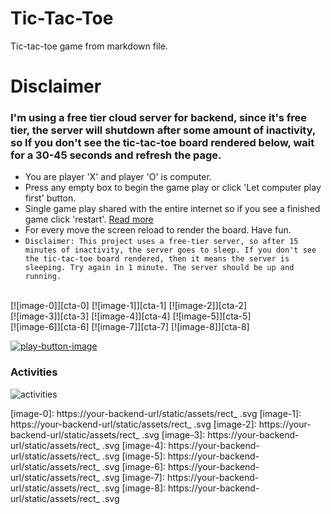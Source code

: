 
# Tic-Tac-Toe
Tic-tac-toe game from markdown file.

# Disclaimer
### I'm using a free tier cloud server for backend, since it's free tier, the server will shutdown after some amount of inactivity, so If you don't see the tic-tac-toe board rendered below, wait for a 30-45 seconds and refresh the page.

* You are player 'X' and player 'O' is computer.
* Press any empty box to begin the game play or click 'Let computer play first' button.
* Single game play shared with the entire internet so if you see a finished game click 'restart'. [Read more](https://github.com/sridhar-sp/tic-tac-toe-backend#backstory)
* For every move the screen reload to render the board. Have fun.
* ```Disclaimer: This project uses a free-tier server, so after 15 minutes of inactivity, the server goes to sleep. If you don't see the tic-tac-toe board rendered, then it means the server is sleeping. Try again in 1 minute. The server should be up and running.```

<br/>
[![image-0]][cta-0] [![image-1]][cta-1] [![image-2]][cta-2]<br/>
[![image-3]][cta-3] [![image-4]][cta-4] [![image-5]][cta-5]<br/>
[![image-6]][cta-6] [![image-7]][cta-7] [![image-8]][cta-8]

[![play-button-image]][play-button-image-cta]

### Activities

![activities]

[image-0]: https://your-backend-url/static/assets/rect_ .svg
[image-1]: https://your-backend-url/static/assets/rect_ .svg
[image-2]: https://your-backend-url/static/assets/rect_ .svg
[image-3]: https://your-backend-url/static/assets/rect_ .svg
[image-4]: https://your-backend-url/static/assets/rect_ .svg
[image-5]: https://your-backend-url/static/assets/rect_ .svg
[image-6]: https://your-backend-url/static/assets/rect_ .svg
[image-7]: https://your-backend-url/static/assets/rect_ .svg
[image-8]: https://your-backend-url/static/assets/rect_ .svg

[cta-0]: https://your-backend-url/clickCell/0
[cta-1]: https://your-backend-url/clickCell/1
[cta-2]: https://your-backend-url/clickCell/2
[cta-3]: https://your-backend-url/clickCell/3
[cta-4]: https://your-backend-url/clickCell/4
[cta-5]: https://your-backend-url/clickCell/5
[cta-6]: https://your-backend-url/clickCell/6
[cta-7]: https://your-backend-url/clickCell/7
[cta-8]: https://your-backend-url/clickCell/8

[play-button-image]: https://your-backend-url/static/assets/computer_start_button.svg
[play-button-image-cta]: https://your-backend-url/clickCell/computer_start

[activities]: https://your-backend-url/static/assets/activities.svg
